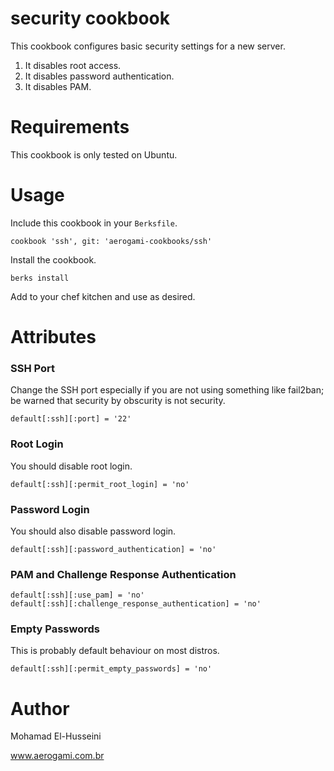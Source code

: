 # security cookbook

This cookbook configures basic security settings for a new server.

1. It disables root access.
2. It disables password authentication.
3. It disables PAM.

# Requirements

This cookbook is only tested on Ubuntu.

# Usage

Include this cookbook in your `Berksfile`.

````
cookbook 'ssh', git: 'aerogami-cookbooks/ssh'
````

Install the cookbook.

````
berks install
````

Add to your chef kitchen and use as desired.

# Attributes

### SSH Port
Change the SSH port especially if you are not using something like fail2ban; be warned that security by obscurity is not security.

````
default[:ssh][:port] = '22'
````

### Root Login
You should disable root login.

````
default[:ssh][:permit_root_login] = 'no'
````

### Password Login
You should also disable password login.

````
default[:ssh][:password_authentication] = 'no'
````

### PAM and Challenge Response Authentication

````
default[:ssh][:use_pam] = 'no'
default[:ssh][:challenge_response_authentication] = 'no'
````

### Empty Passwords
This is probably default behaviour on most distros.

````
default[:ssh][:permit_empty_passwords] = 'no'
````

# Author

Mohamad El-Husseini

www.aerogami.com.br
